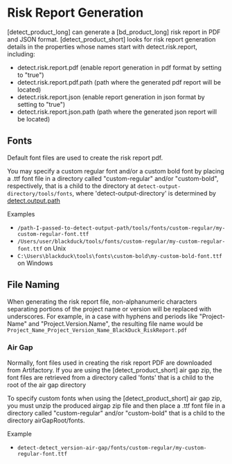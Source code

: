 # Risk Report Generation

[detect_product_long] can generate a [bd_product_long] risk report in PDF and JSON format.
[detect_product_short] looks for risk report generation details in the properties whose names start with detect.risk.report, including:

* detect.risk.report.pdf (enable report generation in pdf format by setting to "true")
* detect.risk.report.pdf.path (path where the generated pdf report will be located)
* detect.risk.report.json (enable report generation in json format by setting to "true")
* detect.risk.report.json.path (path where the generated json report will be located)

## Fonts

Default font files are used to create the risk report pdf. 

You may specify a custom regular font and/or a custom bold font by placing a .ttf font file in a directory called "custom-regular" and/or "custom-bold", respectively, that is a child to the directory at ```detect-output-directory/tools/fonts```, where 'detect-output-directory' is determined by [detect.output.path](../properties/configuration/paths.md#detect-output-path)

Examples

* ```/path-I-passed-to-detect-output-path/tools/fonts/custom-regular/my-custom-regular-font.ttf```
* ```/Users/user/blackduck/tools/fonts/custom-regular/my-custom-regular-font.ttf``` on Unix
* ```C:\Users\blackduck\tools\fonts\custom-bold\my-custom-bold-font.ttf``` on Windows

## File Naming

When generating the risk report file, non-alphanumeric characters separating portions of the project name or version will be replaced with underscores. For example, in a case with hyphens and periods like "Project-Name" and "Project.Version.Name", the resulting file name would be ```Project_Name_Project_Version_Name_BlackDuck_RiskReport.pdf```

### Air Gap

Normally, font files used in creating the risk report PDF are downloaded from Artifactory. If you are using the [detect_product_short] air gap zip, the font files are retrieved from a directory called 'fonts' that is a child to the root of the air gap directory

To specify custom fonts when using the [detect_product_short] air gap zip, you must unzip the produced airgap zip file and then place a .ttf font file in a directory called "custom-regular" and/or "custom-bold" that is a child to the directory airGapRoot/fonts.

Example

* ```detect-detect_version-air-gap/fonts/custom-regular/my-custom-regular-font.ttf```
